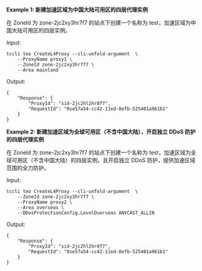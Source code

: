 **Example 1: 新建加速区域为中国大陆可用区的四层代理实例**

在 ZoneId 为 zone-2jc2xy3hr7f7 的站点下创建一个名称为 test，加速区域为中国大陆可用区的四层实例。

Input: 

```
tccli teo CreateL4Proxy --cli-unfold-argument  \
    --ProxyName proxy1 \
    --ZoneId zone-2jc2xy3hr7f7 \
    --Area mainland
```

Output: 
```
{
    "Response": {
        "ProxyId": "sid-2jc2hl2hr8f7",
        "RequestId": "0se57a54-cc42-11ed-8efb-525401a961b1"
    }
}
```

**Example 2: 新建加速区域为全球可用区（不含中国大陆），开启独立 DDoS 防护的四层代理实例**

在 ZoneId 为 zone-2jc2xy3hr7f7 的站点下创建一个名称为 test，加速区域为全球可用区（不含中国大陆）的四层实例，且开启独立 DDoS 防护，提供加速区域范围的全力防护。

Input: 

```
tccli teo CreateL4Proxy --cli-unfold-argument  \
    --ZoneId zone-2jc2xy3hr7f7 \
    --ProxyName proxy2 \
    --Area overseas \
    --DDosProtectionConfig.LevelOverseas ANYCAST_ALLIN
```

Output: 
```
{
    "Response": {
        "ProxyId": "sid-2jc2hl2hr8f7",
        "RequestId": "0se57a54-cc42-11ed-8efb-525401a961b1"
    }
}
```

